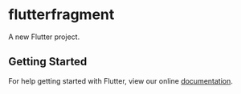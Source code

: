 # flutterfragment

A new Flutter project.

## Getting Started

For help getting started with Flutter, view our online
[documentation](https://flutter.io/).
